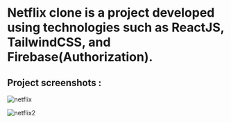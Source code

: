 # Netflix clone is a project developed using technologies such as ReactJS, TailwindCSS, and Firebase(Authorization).
## Project screenshots :
![netflix](https://github.com/yashgokakkar99/netflix/assets/87797220/3a45ad9b-2aa9-4696-b120-d933537f9f91)

![netflix2](https://github.com/yashgokakkar99/netflix/assets/87797220/3e5347a4-162f-40e0-a341-2cb30b557dcf)

